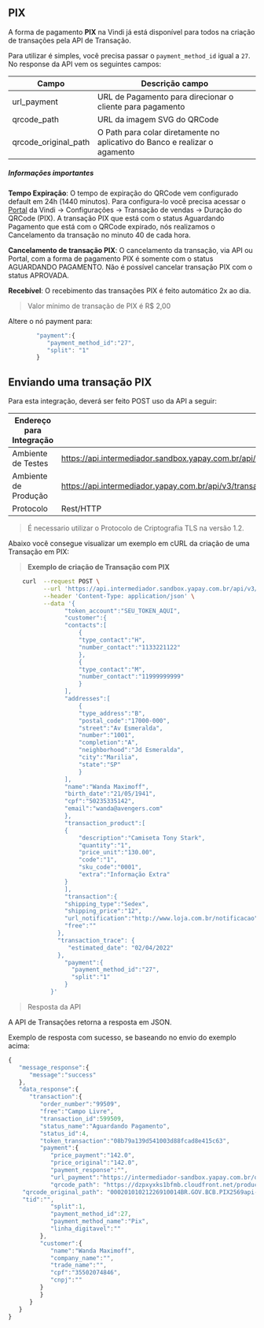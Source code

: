 ## PIX


A forma de pagamento **PIX** na Vindi já está disponível para todos na criação de transações pela API de Transação.

Para utilizar é simples, você precisa passar o `payment_method_id` igual a `27`. No response da API vem os seguintes campos:

| Campo                | Descrição campo                                                            |
|----------------------|----------------------------------------------------------------------------|
| url_payment          | URL de Pagamento para direcionar o cliente para pagamento                  |
| qrcode_path          | URL da imagem SVG do QRCode                                                |
| qrcode_original_path | O Path para colar diretamente no aplicativo do Banco e realizar o agamento |



##### Informações importantes

**Tempo Expiração**: O tempo de expiração do QRCode vem configurado default em 24h (1440 minutos). Para configura-lo você precisa acessar o [Portal](https://intermediador.yapay.com.br/settings/sales) da Vindi -> Configurações -> Transação de vendas -> Duração do QRCode (PIX). A transação PIX que está com o status Aguardando Pagamento que está com o QRCode expirado, nós realizamos o Cancelamento da transação no minuto 40 de cada hora. 


**Cancelamento de transação PIX**: O cancelamento da transação, via API ou Portal, com a forma de pagamento PIX é somente com o status AGUARDANDO PAGAMENTO. Não é possível cancelar transação PIX com o status APROVADA. 


**Recebível**: O recebimento das transações PIX é feito automático 2x ao dia.


> Valor mínimo de transação de PIX é R$ 2,00


Altere o nó payment para:

```javascript
	    "payment":{  
	       "payment_method_id":"27",
	       "split": "1"
	    }
```


## Enviando uma transação PIX

Para esta integração, deverá ser feito <span class="post">POST</span> uso da API a seguir:

| Endereço para Integração |                                                                              |
|--------------------------|----------------------------------------------------------------------------|
| Ambiente de Testes       | https://api.intermediador.sandbox.yapay.com.br/api/v3/transactions/payment |
| Ambiente de Produção     | https://api.intermediador.yapay.com.br/api/v3/transactions/payment |
| Protocolo                | Rest/HTTP                                                                  |

> É necessario utilizar o Protocolo de Criptografia TLS na versão 1.2. 

Abaixo você consegue visualizar um exemplo em cURL da criação de uma Transação em PIX:

> **Exemplo de criação de Transação com PIX**

```bash
    curl  --request POST \
          --url 'https://api.intermediador.sandbox.yapay.com.br/api/v3/transactions/payment' \
          --header 'Content-Type: application/json' \
          --data '{  
                "token_account":"SEU_TOKEN_AQUI",
                "customer":{  
                "contacts":[  
                    {  
                    "type_contact":"H",
                    "number_contact":"1133221122"
                    },
                    {  
                    "type_contact":"M",
                    "number_contact":"11999999999"
                    }
                ],
                "addresses":[  
                    {  
                    "type_address":"B",
                    "postal_code":"17000-000",
                    "street":"Av Esmeralda",
                    "number":"1001",
                    "completion":"A",
                    "neighborhood":"Jd Esmeralda",
                    "city":"Marilia",
                    "state":"SP"
                    }
                ],
                "name":"Wanda Maximoff",
                "birth_date":"21/05/1941",
                "cpf":"50235335142",
                "email":"wanda@avengers.com"
                },
                "transaction_product":[  
                {  
                    "description":"Camiseta Tony Stark",
                    "quantity":"1",
                    "price_unit":"130.00",
                    "code":"1",
                    "sku_code":"0001",
                    "extra":"Informação Extra"
                }
                ],
                "transaction":{  
                "shipping_type":"Sedex",
                "shipping_price":"12",
                "url_notification":"http://www.loja.com.br/notificacao",
                "free":""
              },
              "transaction_trace": {
                 "estimated_date": "02/04/2022"
              },
                "payment":{  
                  "payment_method_id":"27",  
                  "split":"1"
                }
            }'

```


> Resposta da API

A API de Transações retorna a resposta em <span class="post">JSON</span>.

Exemplo de resposta com sucesso, se baseando no envio do exemplo acima:


```javascript
{
   "message_response":{
      "message":"success"
   },
   "data_response":{
      "transaction":{
         "order_number":"99509",
         "free":"Campo Livre",
         "transaction_id":599509,
         "status_name":"Aguardando Pagamento",
         "status_id":4,
         "token_transaction":"08b79a139d541003d88fcad8e415c63",
         "payment":{
            "price_payment":"142.0",
            "price_original":"142.0",
            "payment_response":"",
            "url_payment":"https://intermediador-sandbox.yapay.com.br/orders/pix/c0192199748828323ff07d0d1c409885",
            "qrcode_path": "https://dzpxyxks1bfmb.cloudfront.net/production/bs2/71885394_qrcode.svg",
	"qrcode_original_path": "00020101021226910014BR.GOV.BCB.PIX2569api-pix-h.bancobs2.com.br/spi/v2/61d4f657-0120-44c2-b51a-843425bb4572520400005303986540560.005802BR5905Yapay6014Belo Horizonte61083038040362070503***6304DE06",
	"tid":"",
            "split":1,
            "payment_method_id":27,
            "payment_method_name":"Pix",
            "linha_digitavel":""
         },
         "customer":{
            "name":"Wanda Maximoff",
            "company_name":"",
            "trade_name":"",
            "cpf":"35502074846",
            "cnpj":""
         }
         }
      }
   }
}
```
